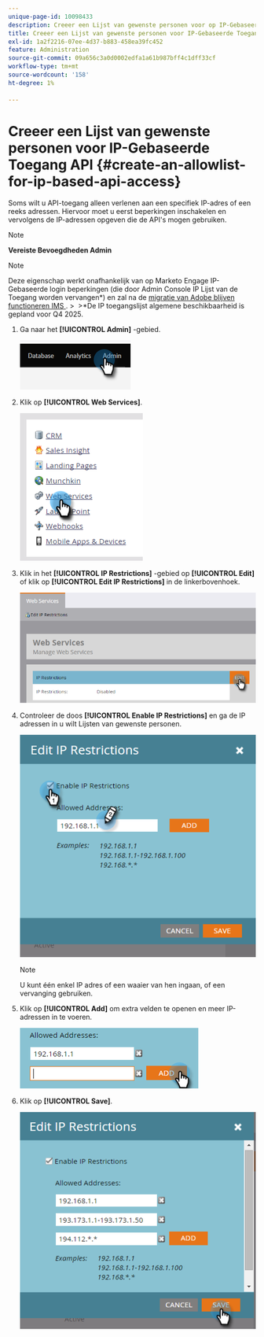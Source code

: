 ```yaml
---
unique-page-id: 10098433
description: Creeer een Lijst van gewenste personen voor op IP-Gebaseerde API Toegang - Marketo Docs - de Documentatie van het Product
title: Creeer een Lijst van gewenste personen voor IP-Gebaseerde Toegang API
exl-id: 1a2f2216-07ee-4d37-b883-458ea39fc452
feature: Administration
source-git-commit: 09a656c3a0d0002edfa1a61b987bff4c1dff33cf
workflow-type: tm+mt
source-wordcount: '158'
ht-degree: 1%

---
```


# Creeer een Lijst van gewenste personen voor IP-Gebaseerde Toegang API {#create-an-allowlist-for-ip-based-api-access}

Soms wilt u API-toegang alleen verlenen aan een specifiek IP-adres of een reeks adressen. Hiervoor moet u eerst beperkingen inschakelen en vervolgens de IP-adressen opgeven die de API&#39;s mogen gebruiken.

>[!NOTE]
>
>**Vereiste Bevoegdheden Admin**

>[!NOTE]
>
>Deze eigenschap werkt onafhankelijk van op Marketo Engage IP-Gebaseerde login beperkingen (die door Admin Console IP Lijst van de Toegang worden vervangen*) en zal na de [&#x200B; migratie van Adobe blijven functioneren IMS &#x200B;](/help/marketo/product-docs/administration/marketo-with-adobe-identity/adobe-identity-management-overview.md).
>&#x200B;> 
>&#x200B;>&#42;De IP toegangslijst algemene beschikbaarheid is gepland voor Q4 2025.

1. Ga naar het **[!UICONTROL Admin]** -gebied.

   ![](assets/create-an-allowlist-for-ip-based-api-access-1.png)

1. Klik op **[!UICONTROL Web Services]**.

   ![](assets/create-an-allowlist-for-ip-based-api-access-2.png)

1. Klik in het **[!UICONTROL IP Restrictions]** -gebied op **[!UICONTROL Edit]** of klik op **[!UICONTROL Edit IP Restrictions]** in de linkerbovenhoek.

   ![](assets/create-an-allowlist-for-ip-based-api-access-3.png)

1. Controleer de doos **[!UICONTROL Enable IP Restrictions]** en ga de IP adressen in u wilt Lijsten van gewenste personen.

   ![](assets/create-an-allowlist-for-ip-based-api-access-4.png)

   >[!NOTE]
   >
   >U kunt één enkel IP adres of een waaier van hen ingaan, of een vervanging gebruiken.

1. Klik op **[!UICONTROL Add]** om extra velden te openen en meer IP-adressen in te voeren.

   ![](assets/create-an-allowlist-for-ip-based-api-access-5.png)

1. Klik op **[!UICONTROL Save]**.

   ![](assets/create-an-allowlist-for-ip-based-api-access-6.png)
